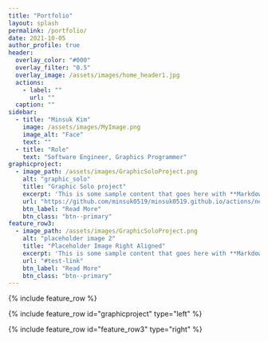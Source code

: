 ```yaml
---
title: "Portfolio"
layout: splash
permalink: /portfolio/
date: 2021-10-05
author_profile: true
header:
  overlay_color: "#000"
  overlay_filter: "0.5"
  overlay_image: /assets/images/home_header1.jpg
  actions:
    - label: ""
      url: ""
  caption: ""
sidebar:
  - title: "Minsuk Kim"
    image: /assets/images/MyImage.png
    image_alt: "Face"
    text: ""
  - title: "Role"
    text: "Software Engineer, Graphics Programmer"
graphicproject:
  - image_path: /assets/images/GraphicSoloProject.png
    alt: "graphic_solo"
    title: "Graphic Solo project"
    excerpt: 'This is some sample content that goes here with **Markdown** formatting. Left aligned with `type="left"`'
    url: "https://github.com/minsuk0519/minsuk0519.github.io/actions/new"
    btn_label: "Read More"
    btn_class: "btn--primary"
feature_row3:
  - image_path: /assets/images/GraphicSoloProject.png
    alt: "placeholder image 2"
    title: "Placeholder Image Right Aligned"
    excerpt: 'This is some sample content that goes here with **Markdown** formatting. Right aligned with `type="right"`'
    url: "#test-link"
    btn_label: "Read More"
    btn_class: "btn--primary"
---
```


{% include feature_row %}

{% include feature_row id="graphicproject" type="left" %}

{% include feature_row id="feature_row3" type="right" %}
